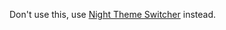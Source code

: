 Don't use this, use [Night Theme Switcher](https://extensions.gnome.org/extension/2236/night-theme-switcher/) instead.
